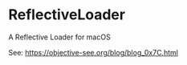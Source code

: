 # ReflectiveLoader
A Reflective Loader for macOS

See: https://objective-see.org/blog/blog_0x7C.html
